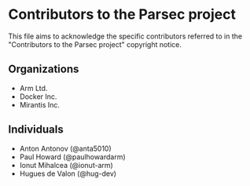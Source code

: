 # Contributors to the Parsec project
This file aims to acknowledge the specific contributors referred to in the "Contributors to the Parsec project" copyright notice.

## Organizations
* Arm Ltd.
* Docker Inc.
* Mirantis Inc.

## Individuals
* Anton Antonov (@anta5010)
* Paul Howard (@paulhowardarm)
* Ionut Mihalcea (@ionut-arm)
* Hugues de Valon (@hug-dev)